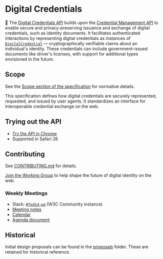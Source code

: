 # Digital Credentials

📄 The [Digital Credentials API](https://www.w3.org/TR/digital-credentials/) builds upon the [Credential Management API](https://www.w3.org/TR/credential-management-1/) to enable secure and privacy-preserving issuance and exchange of digital credentials, such as identity documents. It facilitates authenticated interactions by representing digital credentials as instances of [`DigitalCredential`](https://www.w3.org/TR/digital-credentials/#dom-digitalcredential) — cryptographically verifiable claims about an individual's identity. These credentials can include government-issued documents like driver's licenses, with support for additional types envisioned in the future.

## Scope

See the [Scope section of the specification](https://www.w3.org/TR/digital-credentials/#scope) for normative details.

This specification defines how digital credentials are securely represented, requested, and issued by user agents. It standardizes an interface for interoperable credential exchange on the web.

## Trying out the API

- [Try the API in Chrome](https://digitalcredentials.dev/docs/requirements/)
- Supported in Safari 26

## Contributing

See [CONTRIBUTING.md](https://github.com/w3c-fedid/digital-credentials/blob/main/CONTRIBUTING.md) for details.

[Join the Working Group](https://www.w3.org/groups/wg/fedid/instructions/) to help shape the future of digital identity on the web.

### Weekly Meetings

- Slack: [`#fedid-wg`](https://app.slack.com/client/T010EGK9PQE/C06RR5RQUDT) (W3C Community instance)
- [Meeting notes](https://github.com/w3c-fedid/meetings)
- [Calendar](https://www.w3.org/groups/wg/fedid/calendar/)
- [Agenda document](https://docs.google.com/document/d/1Sq9tjh4Hv887Mzjoor-ZauXJ1glq6MCdjTsyUYNHjWA/)

## Historical

Initial design proposals can be found in the [proposals](https://github.com/w3c-fedid/digital-credentials/tree/main/proposals) folder. These are retained for historical reference.
